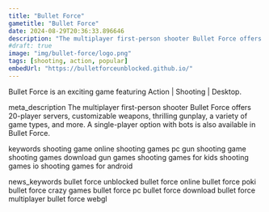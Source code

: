 ```yaml
---
title: "Bullet Force"
gametitle: "Bullet Force"
date: 2024-08-29T20:36:33.896646
description: "The multiplayer first-person shooter Bullet Force offers 20-player servers, customizable weapons, thrilling gunplay, a variety of game types, and more. A single-player option with bots is also available in Bullet Force."
#draft: true
image: "img/bullet-force/logo.png"
tags: [shooting, action, popular]
embedUrl: "https://bulletforceunblocked.github.io/"
---
```


Bullet Force is an exciting game featuring Action | Shooting | Desktop.

meta_description
The multiplayer first-person shooter Bullet Force offers 20-player servers, customizable weapons, thrilling gunplay, a variety of game types, and more. A single-player option with bots is also available in Bullet Force.


keywords
shooting game online shooting games pc gun shooting game shooting games download gun games shooting games for kids shooting games io shooting games for android


news_keywords
bullet force unblocked bullet force online bullet force poki bullet force crazy games bullet force pc bullet force download bullet force multiplayer bullet force webgl
